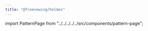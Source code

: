 ```yaml
---
title: "@freesewing/holmes"
---
```


import PatternPage from "../../../../../src/components/pattern-page";

<PatternPage pattern="holmes" />
